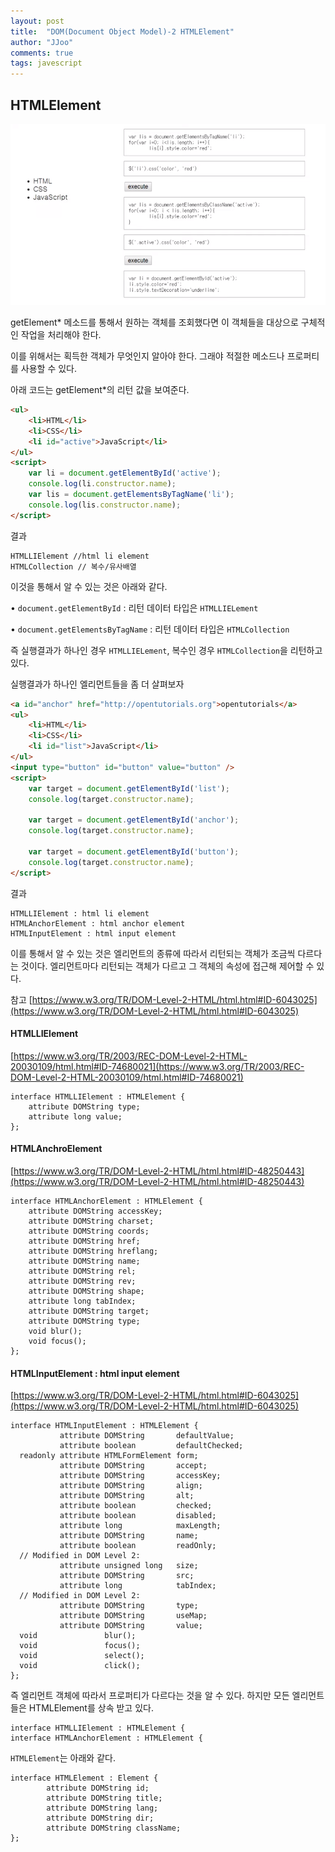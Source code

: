 ```yaml
---
layout: post
title:  "DOM(Document Object Model)-2 HTMLElement"
author: "JJoo"
comments: true
tags: javescript
---
```



## HTMLElement

![DOM_HTMLElement](/images/img_DOM_HTMLElement.png)


getElement\* 메소드를 통해서 원하는 객체를 조회했다면 이 객체들을 대상으로 구체적인 작업을 처리해야 한다. 

이를 위해서는 획득한 객체가 무엇인지 알아야 한다. 그래야 적절한 메소드나 프로퍼티를 사용할 수 있다.

아래 코드는 getElement\*의 리턴 값을 보여준다.

```html
<ul>
	<li>HTML</li>
	<li>CSS</li>
	<li id="active">JavaScript</li>
</ul>
<script>
	var li = document.getElementById('active');
	console.log(li.constructor.name);
	var lis = document.getElementsByTagName('li');
	console.log(lis.constructor.name);
</script>
```


결과
```
HTMLLIElement //html li element
HTMLCollection // 복수/유사배열
```
이것을 통해서 알 수 있는 것은 아래와 같다.

• ```document.getElementById``` : 리턴 데이터 타입은 ```HTMLLIELement```

• ```document.getElementsByTagName``` : 리턴 데이터 타입은 ```HTMLCollection```

즉 실행결과가 하나인 경우 ```HTMLLIELement```, 복수인 경우 ```HTMLCollection```을 리턴하고 있다. 


실행결과가 하나인 엘리먼트들을 좀 더 살펴보자

```html
<a id="anchor" href="http://opentutorials.org">opentutorials</a>
<ul>
	<li>HTML</li>
	<li>CSS</li>
	<li id="list">JavaScript</li>
</ul>
<input type="button" id="button" value="button" />
<script>
	var target = document.getElementById('list');
	console.log(target.constructor.name);
	
	var target = document.getElementById('anchor');
	console.log(target.constructor.name);
	
	var target = document.getElementById('button');
	console.log(target.constructor.name);
</script>
```

결과
```
HTMLLIElement : html li element
HTMLAnchorElement : html anchor element
HTMLInputElement : html input element 
```

이를 통해서 알 수 있는 것은 엘리먼트의 종류에 따라서 리턴되는 객체가 조금씩 다르다는 것이다. 
엘리먼트마다 리턴되는 객체가 다르고 그 객체의 속성에 접근해 제어할 수 있다. 

참고 [https://www.w3.org/TR/DOM-Level-2-HTML/html.html#ID-6043025](https://www.w3.org/TR/DOM-Level-2-HTML/html.html#ID-6043025)



#### HTMLLIElement

[https://www.w3.org/TR/2003/REC-DOM-Level-2-HTML-20030109/html.html#ID-74680021](https://www.w3.org/TR/2003/REC-DOM-Level-2-HTML-20030109/html.html#ID-74680021)

```
interface HTMLLIElement : HTMLElement {
	attribute DOMString type;
	attribute long value;
};
```


#### HTMLAnchroElement

[https://www.w3.org/TR/DOM-Level-2-HTML/html.html#ID-48250443](https://www.w3.org/TR/DOM-Level-2-HTML/html.html#ID-48250443)

```
interface HTMLAnchorElement : HTMLElement {
	attribute DOMString accessKey;
	attribute DOMString charset;
	attribute DOMString coords;
	attribute DOMString href;
	attribute DOMString hreflang;
	attribute DOMString name;
	attribute DOMString rel;
	attribute DOMString rev;
	attribute DOMString shape;
	attribute long tabIndex;
	attribute DOMString target;
	attribute DOMString type;
	void blur();
	void focus();
};
```


#### HTMLInputElement : html input element 

[https://www.w3.org/TR/DOM-Level-2-HTML/html.html#ID-6043025](https://www.w3.org/TR/DOM-Level-2-HTML/html.html#ID-6043025)

```
interface HTMLInputElement : HTMLElement {
           attribute DOMString       defaultValue;
           attribute boolean         defaultChecked;
  readonly attribute HTMLFormElement form;
           attribute DOMString       accept;
           attribute DOMString       accessKey;
           attribute DOMString       align;
           attribute DOMString       alt;
           attribute boolean         checked;
           attribute boolean         disabled;
           attribute long            maxLength;
           attribute DOMString       name;
           attribute boolean         readOnly;
  // Modified in DOM Level 2:
           attribute unsigned long   size;
           attribute DOMString       src;
           attribute long            tabIndex;
  // Modified in DOM Level 2:
           attribute DOMString       type;
           attribute DOMString       useMap;
           attribute DOMString       value;
  void               blur();
  void               focus();
  void               select();
  void               click();
};
```


즉 엘리먼트 객체에 따라서 프로퍼티가 다르다는 것을 알 수 있다. 하지만 모든 엘리먼트들은 HTMLElement를 상속 받고 있다. 
```
interface HTMLLIElement : HTMLElement {
interface HTMLAnchorElement : HTMLElement {
```
```HTMLElement```는 아래와 같다.
```
interface HTMLElement : Element {
		attribute DOMString id;
		attribute DOMString title;
		attribute DOMString lang;
		attribute DOMString dir;
		attribute DOMString className;
};
```
















